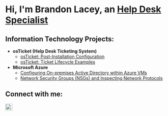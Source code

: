 <h1>Hi, I'm Brandon Lacey, an <a href="https://linkedin.com/in/brandon-lacey">Help Desk Specialist</a></h1>

<h2> Information Technology Projects:</h2>

- <b>osTicket (Help Desk Ticketing System)</b>
  - [osTicket: Post-Installation Configuration](https://github.com/BrandonLacey1/osTicket-Post-Installation-Configuration)
  - [osTicket: Ticket Lifecycle Examples](https://github.com/BrandonLacey1/osTicket-Ticket-Lifecycle-Examples)
- <b>Microsoft Azure</b>
  - [Configuring On-premises Active Directory within Azure VMs](https://github.com/BrandonLacey1/configure-ad)
  - [Network Security Groups (NSGs) and Inspecting Network Protocols](https://github.com/BrandonLacey1/azure-network-protocols)
<h2>Connect with me:</h2>

[<img align="left" alt="brandon-lacey | LinkedIn" width="22px" src="https://cdn.jsdelivr.net/npm/simple-icons@v3/icons/linkedin.svg" />][linkedin]

[linkedin]: https://linkedin.com/in/brandon-lacey
